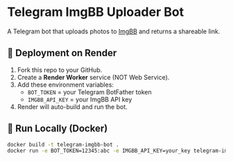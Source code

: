 # Telegram ImgBB Uploader Bot

A Telegram bot that uploads photos to [ImgBB](https://imgbb.com) and returns a shareable link.

## 🚀 Deployment on Render

1. Fork this repo to your GitHub.
2. Create a **Render Worker** service (NOT Web Service).
3. Add these environment variables:
   - `BOT_TOKEN` = your Telegram BotFather token
   - `IMGBB_API_KEY` = your ImgBB API key
4. Render will auto-build and run the bot.

## 🐳 Run Locally (Docker)

```bash
docker build -t telegram-imgbb-bot .
docker run -e BOT_TOKEN=12345:abc -e IMGBB_API_KEY=your_key telegram-imgbb-bot
